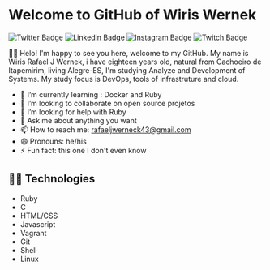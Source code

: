 # Welcome to GitHub of Wiris Wernek
[![Twitter Badge](https://img.shields.io/badge/-@WirisRafael-1DA1F2?style=flat-square&labelColor=1DA1F2&logo=twitter&logoColor=white&link=https://twitter.com/WirisRafael)](https://twitter.com/WirisRafael) 
[![Linkedin Badge](https://img.shields.io/badge/-Wiris%20Wernek-0B66C2?style=flat-square&logo=Linkedin&logoColor=white&link=https://www.linkedin.com/in/wiris-rafael-januario-wernek-420461182/)](https://www.linkedin.com/in/wiris-rafael-januario-wernek-420461182/) 
[![Instagram Badge](https://img.shields.io/badge/-@wiriswernek-CE3389?style=flat-square&logo=Instagram&logoColor=white&link=https://www.instagram.com/wiriswerneck/)](https://www.instagram.com/wiriswerneck/)
[![Twitch Badge](https://img.shields.io/badge/-Lost905-6633cc?style=flat-square&labelColor=6633cc&logo=twitch&logoColor=white&link=hhttps://www.twitch.tv/lost905)](https://www.twitch.tv/lost905) 

👋🏼 Helo! I'm happy to see you here, welcome to my GitHub.
My name is Wiris Rafael J Wernek, i have eighteen years old, natural from Cachoeiro de Itapemirim, living Alegre-ES, I'm studying Analyze and Development of Systems. My study focus is DevOps, tools of infrastruture and cloud.

- 🌱 I’m currently learning : Docker and Ruby
- 👯 I’m looking to collaborate on open source projetos
- 🤔 I’m looking for help with Ruby
- 💬 Ask me about anything you want
- 📫 How to reach me: rafaeljwerneck43@gmail.com
- 😄 Pronouns: he/his
- ⚡ Fun fact: this one I don't even know

## 👨‍💻 Technologies
- Ruby
- C
- HTML/CSS
- Javascript
- Vagrant
- Git
- Shell
- Linux
